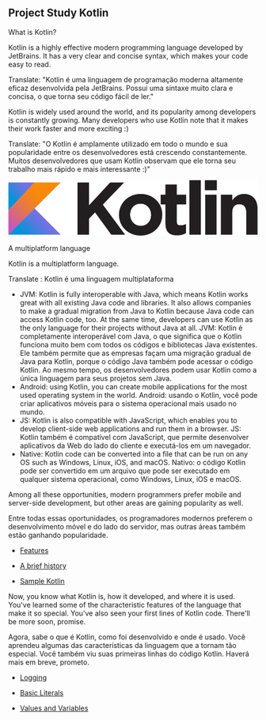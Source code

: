 ## Project Study Kotlin

What is Kotlin?

Kotlin is a highly effective modern programming language developed by JetBrains. It has a very clear and concise syntax, which makes your code easy to read.

Translate: "Kotlin é uma linguagem de programação moderna altamente eficaz desenvolvida pela JetBrains. Possui uma sintaxe muito clara e concisa, o que torna seu código fácil de ler."

Kotlin is widely used around the world, and its popularity among developers is constantly growing. Many developers who use Kotlin note that it makes their work faster and more exciting :)


Translate:
"O Kotlin é amplamente utilizado em todo o mundo e sua popularidade entre os desenvolvedores está crescendo constantemente. Muitos desenvolvedores que usam Kotlin observam que ele torna seu trabalho mais rápido e mais interessante :)"

![Kotlin Logo](./src/main/resources/images/kotlin-logo.svg)


A multiplatform language

Kotlin is a multiplatform language.

Translate : Kotlin é uma linguagem multiplataforma

* JVM: Kotlin is fully interoperable with Java, which means Kotlin works great with all existing Java code and libraries. It also allows companies to make a gradual migration from Java to Kotlin because Java code can access Kotlin code, too. At the same time, developers can use Kotlin as the only language for their projects without Java at all.
  JVM: Kotlin é completamente interoperável com Java, o que significa que o Kotlin funciona muito bem com todos os códigos e bibliotecas Java existentes. Ele também permite que as empresas façam uma migração gradual de Java para Kotlin, porque o código Java também pode acessar o código Kotlin. Ao mesmo tempo, os desenvolvedores podem usar Kotlin como a única linguagem para seus projetos sem Java.
* Android: using Kotlin, you can create mobile applications for the most used operating system in the world.
  Android: usando o Kotlin, você pode criar aplicativos móveis para o sistema operacional mais usado no mundo.
* JS: Kotlin is also compatible with JavaScript, which enables you to develop client-side web applications and run them in a browser.
  JS: Kotlin também é compatível com JavaScript, que permite desenvolver aplicativos da Web do lado do cliente e executá-los em um navegador.
* Native: Kotlin code can be converted into a file that can be run on any OS such as Windows, Linux, iOS, and macOS.
  Nativo: o código Kotlin pode ser convertido em um arquivo que pode ser executado em qualquer sistema operacional, como Windows, Linux, iOS e macOS.

Among all these opportunities, modern programmers prefer mobile and server-side development, but other areas are gaining popularity as well.

Entre todas essas oportunidades, os programadores modernos preferem o desenvolvimento móvel e do lado do servidor, mas outras áreas também estão ganhando popularidade.

* [Features](topics/Features.md)

* [A brief history](topics/brief-history.md)

* [Sample Kotlin](topics/sample-kotlin.md)
  
Now, you know what Kotlin is, how it developed, and where it is used. You've learned some of the characteristic features of the language that make it so special. You've also seen your first lines of Kotlin code. There'll be more soon, promise.

Agora, sabe o que é Kotlin, como foi desenvolvido e onde é usado. Você aprendeu algumas das características da linguagem que a tornam tão especial. Você também viu suas primeiras linhas do código Kotlin. Haverá mais em breve, prometo.

* [Logging](topics/logging.md)

* [Basic Literals](topics/basic-literals.md)

* [Values and Variables](topics/values-variables.md)

